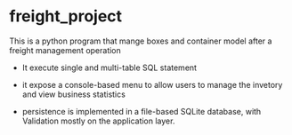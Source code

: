 # freight_project
This is a python program that mange boxes and container model after  a freight management operation 

- It execute single and multi-table SQL statement

- it expose a console-based menu to allow users to manage the invetory and view business statistics

- persistence is implemented in a file-based SQLite database, with Validation mostly on the application layer.
